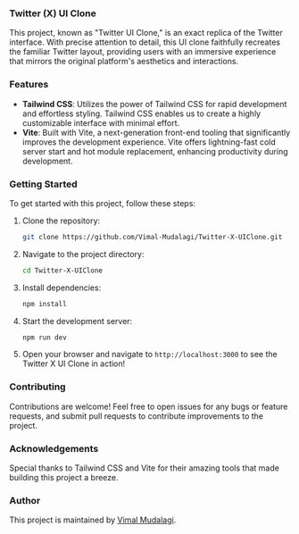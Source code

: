 ### Twitter (X) UI Clone

This project, known as "Twitter UI Clone," is an exact replica of the Twitter interface. With precise attention to detail, this UI clone faithfully recreates the familiar Twitter layout, providing users with an immersive experience that mirrors the original platform's aesthetics and interactions.

### Features

- **Tailwind CSS**: Utilizes the power of Tailwind CSS for rapid development and effortless styling. Tailwind CSS enables us to create a highly customizable interface with minimal effort.
- **Vite**: Built with Vite, a next-generation front-end tooling that significantly improves the development experience. Vite offers lightning-fast cold server start and hot module replacement, enhancing productivity during development.

### Getting Started

To get started with this project, follow these steps:

1. Clone the repository:
   ```bash
   git clone https://github.com/Vimal-Mudalagi/Twitter-X-UIClone.git
   ```
   
2. Navigate to the project directory:
   ```bash
   cd Twitter-X-UIClone
   ```
   
3. Install dependencies:
   ```bash
   npm install
   ```

4. Start the development server:
   ```bash
   npm run dev
   ```

5. Open your browser and navigate to `http://localhost:3000` to see the Twitter X UI Clone in action!

### Contributing

Contributions are welcome! Feel free to open issues for any bugs or feature requests, and submit pull requests to contribute improvements to the project.

### Acknowledgements

Special thanks to Tailwind CSS and Vite for their amazing tools that made building this project a breeze.

### Author

This project is maintained by [Vimal Mudalagi](https://github.com/Vimal-Mudalagi).



